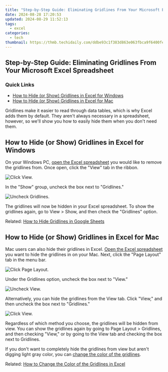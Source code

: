 ```yaml
---
title: "Step-by-Step Guide: Eliminating Gridlines From Your Microsoft Excel Spreadsheet"
date: 2024-08-28 17:20:53
updated: 2024-08-29 11:52:13
tags:
  - excel
categories:
  - tech
thumbnail: https://thmb.techidaily.com/ddbe93c1f383d863e063fbca9f6400fefa603d0725cd39b0f3a07fbfec69fabd.jpeg
---
```


## Step-by-Step Guide: Eliminating Gridlines From Your Microsoft Excel Spreadsheet

### Quick Links

* [How to Hide (or Show) Gridlines in Excel for Windows](https://www.howtogeek.com/767082/how-to-remove-gridlines-in-microsoft-excel/#how-to-hide-or-show-gridlines-in-excel-for-windows)
* [How to Hide (or Show) Gridlines in Excel for Mac](https://www.howtogeek.com/767082/how-to-remove-gridlines-in-microsoft-excel/#how-to-hide-or-show-gridlines-in-excel-for-mac)

 Gridlines make it easier to read through data tables, which is why Excel adds them by default. They aren't always necessary in a spreadsheet, however, so we'll show you how to easily hide them when you don't need them.

##  How to Hide (or Show) Gridlines in Excel for Windows

 On your Windows PC, [open the Excel spreadsheet](https://ai-vdieo-software.techidaily.com/updated-beyond-quik-exploring-the-best-pc-video-editing-software-for-gopro-users/) you would like to remove the gridlines from. Once open, click the "View" tab in the ribbon.

![Click View.](https://static1.howtogeekimages.com/wordpress/wp-content/uploads/2021/11/Click-View..png) 

 In the "Show" group, uncheck the box next to "Gridlines."

![Uncheck Gridlines.](https://static1.howtogeekimages.com/wordpress/wp-content/uploads/2021/11/Uncheck-Gridlines..png) 

 The gridlines will now be hidden in your Excel spreadsheet. To show the gridlines again, go to View > Show, and then check the "Gridlines" option.

Related: [How to Hide Gridlines in Google Sheets](https://youtube-stream.techidaily.com/new-rapid-rise-to-affiliate-hit-the-pivotal-10000-view-mark/) 

##  How to Hide (or Show) Gridlines in Excel for Mac

 Mac users can also hide their gridlines in Excel. [Open the Excel spreadsheet](https://ai-vdieo-software.techidaily.com/updated-beyond-quik-exploring-the-best-pc-video-editing-software-for-gopro-users/) you want to hide the gridlines in on your Mac. Next, click the "Page Layout" tab in the menu bar.

![Click Page Layout.](https://static1.howtogeekimages.com/wordpress/wp-content/uploads/2021/11/Click-Page-Layout..png) 

 Under the Gridlines option, uncheck the box next to "View."

![Uncheck View.](https://static1.howtogeekimages.com/wordpress/wp-content/uploads/2021/11/Uncheck-View..png) 

 Alternatively, you can hide the gridlines from the View tab. Click "View," and then uncheck the box next to "Gridlines."

![Click View.](https://static1.howtogeekimages.com/wordpress/wp-content/uploads/2021/11/Click-View..png) 

 Regardless of which method you choose, the gridlines will be hidden from view. You can show the gridlines again by going to Page Layout > Gridlines, and then checking "View," or by going to the View tab and checking the box next to Gridlines.

 If you don't want to completely hide the gridlines from view but aren't digging light gray color, you can [change the color of the gridlines](https://extra-resources.techidaily.com/digital-illusions-mastery-of-partial-picture-softness/).

Related: [How to Change the Color of the Gridlines in Excel](https://extra-resources.techidaily.com/digital-illusions-mastery-of-partial-picture-softness/)

<ins class="adsbygoogle"
     style="display:block"
     data-ad-format="autorelaxed"
     data-ad-client="ca-pub-7571918770474297"
     data-ad-slot="1223367746"></ins>



<ins class="adsbygoogle"
     style="display:block"
     data-ad-client="ca-pub-7571918770474297"
     data-ad-slot="8358498916"
     data-ad-format="auto"
     data-full-width-responsive="true"></ins>
